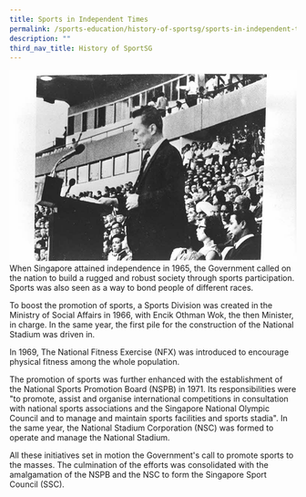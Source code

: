 ```yaml
---
title: Sports in Independent Times
permalink: /sports-education/history-of-sportsg/sports-in-independent-times/
description: ""
third_nav_title: History of SportSG
---
```

![Sports_in_Independent_Times](/images/Sport%20Education/History%20of%20Singapore%20Sports/Sports%20in%20Independent%20Times/Sports_in_Independent_Times.jpg)
When Singapore attained independence in 1965, the Government called on the nation to build a rugged and robust society through sports participation. Sports was also seen as a way to bond people of different races.

To boost the promotion of sports, a Sports Division was created in the Ministry of Social Affairs in 1966, with Encik Othman Wok, the then Minister, in charge. In the same year, the first pile for the construction of the National Stadium was driven in. 

In 1969, The National Fitness Exercise (NFX) was introduced to encourage physical fitness among the whole population.

The promotion of sports was further enhanced with the establishment of the National Sports Promotion Board (NSPB) in 1971. Its responsibilities were "to promote, assist and organise international competitions in consultation with national sports associations and the Singapore National Olympic Council and to manage and maintain sports facilities and sports stadia". In the same year, the National Stadium Corporation (NSC) was formed to operate and manage the National Stadium. 

All these initiatives set in motion the Government's call to promote sports to the masses. The culmination of the efforts was consolidated with the amalgamation of the NSPB and the NSC to form the Singapore Sport Council (SSC).